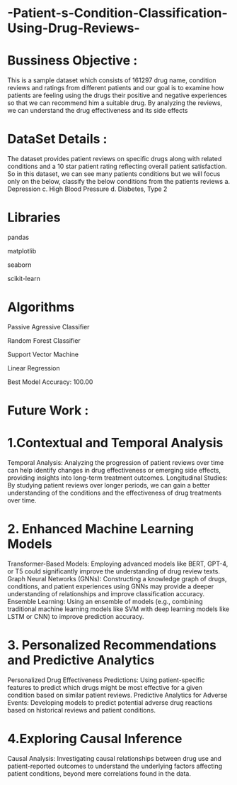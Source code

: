 # -Patient-s-Condition-Classification-Using-Drug-Reviews-
# Bussiness Objective :
This is a sample dataset which consists of 161297 drug name, condition reviews and ratings from different patients and our goal is to examine how
patients are feeling using the drugs their positive and negative experiences so that we can recommend him a suitable drug. By analyzing the
reviews, we can understand the drug effectiveness and its side effects
#  DataSet Details :
The dataset provides patient reviews on specific drugs along with related conditions and a 10
star patient rating reflecting overall patient satisfaction.
So in this dataset, we can see many patients conditions but we will focus only on the below,
classify the below conditions from the patients reviews
a. Depression
c. High Blood Pressure
d. Diabetes, Type 2
# Libraries
pandas

matplotlib

seaborn

scikit-learn
# Algorithms
Passive Agressive Classifier

Random Forest Classifier

Support Vector Machine 

Linear  Regression

Best Model Accuracy: 100.00

# Future Work :
# 1.Contextual and Temporal Analysis
Temporal Analysis: Analyzing the progression of patient reviews over time can help identify changes in drug effectiveness or emerging side effects, providing insights into long-term treatment outcomes.
Longitudinal Studies: By studying patient reviews over longer periods, we can gain a better understanding of the conditions and the effectiveness of drug treatments over time.
# 2. Enhanced Machine Learning Models
Transformer-Based Models: Employing advanced models like BERT, GPT-4, or T5 could significantly improve the understanding of drug review texts.
Graph Neural Networks (GNNs): Constructing a knowledge graph of drugs, conditions, and patient experiences using GNNs may provide a deeper understanding of relationships and improve classification accuracy.
Ensemble Learning: Using an ensemble of models (e.g., combining traditional machine learning models like SVM with deep learning models like LSTM or CNN) to improve prediction accuracy.
# 3. Personalized Recommendations and Predictive Analytics
Personalized Drug Effectiveness Predictions: Using patient-specific features to predict which drugs might be most effective for a given condition based on similar patient reviews.
Predictive Analytics for Adverse Events: Developing models to predict potential adverse drug reactions based on historical reviews and patient conditions.
# 4.Exploring Causal Inference
Causal Analysis: Investigating causal relationships between drug use and patient-reported outcomes to understand the underlying factors affecting patient conditions, beyond mere correlations found in the data.

